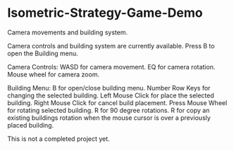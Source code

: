 # Isometric-Strategy-Game-Demo
Camera movements and building system.

Camera controls and building system are currently available.
Press B to open the Building menu.

Camera Controls:
WASD for camera movement.
EQ for camera rotation.
Mouse wheel for camera zoom.

Building Menu:
B for open/close building menu.
Number Row Keys for changing the selected building.
Left Mouse Click for place the selected building.
Right Mouse Click for cancel build placement.
Press Mouse Wheel for rotating selected building.
R for 90 degree rotations.
R for copy an existing buildings rotation when the mouse cursor is over a previously placed building.

This is not a completed project yet.
